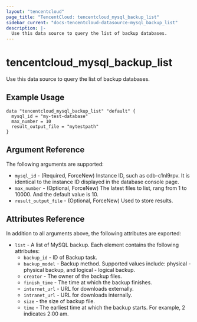 ```yaml
---
layout: "tencentcloud"
page_title: "TencentCloud: tencentcloud_mysql_backup_list"
sidebar_current: "docs-tencentcloud-datasource-mysql_backup_list"
description: |-
  Use this data source to query the list of backup databases.
---
```


# tencentcloud_mysql_backup_list

Use this data source to query the list of backup databases.

## Example Usage

```hcl
data "tencentcloud_mysql_backup_list" "default" {
  mysql_id = "my-test-database"
  max_number = 10
  result_output_file = "mytestpath"
}
```

## Argument Reference

The following arguments are supported:

* `mysql_id` - (Required, ForceNew) Instance ID, such as cdb-c1nl9rpv. It is identical to the instance ID displayed in the database console page.
* `max_number` - (Optional, ForceNew) The latest files to list, rang from 1 to 10000. And the default value is 10.
* `result_output_file` - (Optional, ForceNew) Used to store results.

## Attributes Reference

In addition to all arguments above, the following attributes are exported:

* `list` - A list of MySQL backup. Each element contains the following attributes:
  * `backup_id` - ID of Backup task.
  * `backup_model` - Backup method. Supported values include: physical - physical backup, and logical - logical backup.
  * `creator` - The owner of the backup files.
  * `finish_time` - The time at which the backup finishes.
  * `internet_url` - URL for downloads externally.
  * `intranet_url` - URL for downloads internally.
  * `size` - the size of backup file.
  * `time` - The earliest time at which the backup starts. For example, 2 indicates 2:00 am.

